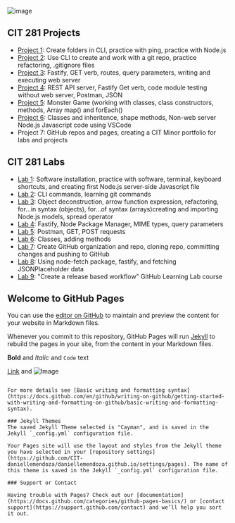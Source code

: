 ![image](https://user-images.githubusercontent.com/67397853/171092608-0c3ba478-c2ce-4ddd-be91-567478708a39.png)


## CIT 281 Projects
- [Project 1](https://github.com/CIT-daniellemendoza/cit281-p1): Create folders in CLI, practice with ping, practice with Node.js
- [Project 2](https://github.com/CIT-daniellemendoza/cit281-p2): Use CLI to create and work with a git repo, practice refactoring, .gitignore files
- [Project 3](https://github.com/CIT-daniellemendoza/cit281-p3): Fastify, GET verb, routes, query parameters, writing and executing web server
- [Project 4](https://github.com/CIT-daniellemendoza/cit281-p4): REST API server, Fastify Get verb, code module testing without web server, Postman, JSON
- [Project 5](https://github.com/CIT-daniellemendoza/cit281-p5): Monster Game (working with classes, class constructors, methods, Array map() and forEach()
- [Project 6](https://github.com/CIT-daniellemendoza/cit281-p6): Classes and inheritence, shape methods, Non-web server Node.js Javascript code using VSCode
- Project 7: GitHub repos and pages, creating a CIT Minor portfolio for labs and projects

## CIT 281 Labs
- [Lab 1](https://github.com/CIT-daniellemendoza/cit281-lab1): Software installation, practice with software, terminal, keyboard shortcuts, and creating first Node.js server-side Javascript file
- [Lab 2](https://github.com/CIT-daniellemendoza/cit281-lab2): CLI commands, learning git commands
- [Lab 3](https://github.com/CIT-daniellemendoza/cit281-lab3): Object deconstruction, arrow function expression, refactoring, for...in syntax (objects), for...of syntax (arrays)creating and importing Node.js models, spread operator
- [Lab 4](https://github.com/CIT-daniellemendoza/cit281-lab4): Fastify, Node Package Manager, MIME types, query parameters
- [Lab 5](https://github.com/CIT-daniellemendoza/cit281-lab5): Postman, GET, POST requests
- [Lab 6](https://github.com/CIT-daniellemendoza/cit281-lab6): Classes, adding methods
- [Lab 7](https://github.com/CIT-daniellemendoza/cit281-lab7): Create GitHub organization and repo, cloning repo, committing changes and pushing to GitHub
- [Lab 8](https://github.com/CIT-daniellemendoza/cit281-lab8): Using node-fetch package, fastify, and fetching JSONPlaceholder data
- [Lab 9](https://github.com/CIT-daniellemendoza/cit281-lab9): "Create a release based workflow" GitHub Learning Lab course

## Welcome to GitHub Pages

You can use the [editor on GitHub](https://github.com/CIT-daniellemendoza/daniellemendoza.github.io/edit/main/README.md) to maintain and preview the content for your website in Markdown files.

Whenever you commit to this repository, GitHub Pages will run [Jekyll](https://jekyllrb.com/) to rebuild the pages in your site, from the content in your Markdown files.


**Bold** and _Italic_ and `Code` text

[Link](url) and ![Image](src)
```

For more details see [Basic writing and formatting syntax](https://docs.github.com/en/github/writing-on-github/getting-started-with-writing-and-formatting-on-github/basic-writing-and-formatting-syntax).

### Jekyll Themes
The saved Jekyll Theme selected is "Cayman", and is saved in the Jekyll `_config.yml` configuration file. 

Your Pages site will use the layout and styles from the Jekyll theme you have selected in your [repository settings](https://github.com/CIT-daniellemendoza/daniellemendoza.github.io/settings/pages). The name of this theme is saved in the Jekyll `_config.yml` configuration file.

### Support or Contact

Having trouble with Pages? Check out our [documentation](https://docs.github.com/categories/github-pages-basics/) or [contact support](https://support.github.com/contact) and we’ll help you sort it out.
